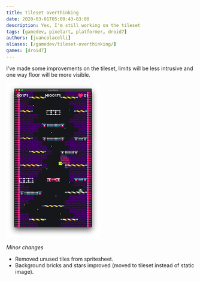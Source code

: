 ```yaml
---
title: Tileset overthinking
date: 2020-03-01T05:09:43-03:00
description: Yes, I'm still working on the tileset
tags: [gamedev, pixelart, platformer, droid7]
authors: [juancolacelli]
aliases: [/gamedev/tileset-overthinking/]
games: [droid7]
---
```


I've made some improvements on the tileset, limits will be less intrusive and one way floor will be more visible.

![Game screenshot](screenshot.png)

*Minor changes*
- Removed unused tiles from spritesheet.
- Background bricks and stars improved (moved to tileset instead of static image).
